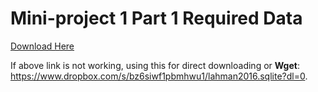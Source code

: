 # Mini-project 1 Part 1 Required Data
[Download Here](https://www.dropbox.com/s/bz6siwf1pbmhwu1/lahman2016.sqlite?dl=0)

If above link is not working, using this for direct downloading or __Wget__: https://www.dropbox.com/s/bz6siwf1pbmhwu1/lahman2016.sqlite?dl=0.
